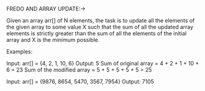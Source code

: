 FREDO AND ARRAY UPDATE:->

Given an array arr[] of N elements, the task is to update all the elements of the given array to some value X such that the sum of all the updated array elements is strictly greater than the sum of all the elements of the initial array and X is the minimum possible.

Examples: 

Input: arr[] = {4, 2, 1, 10, 6} 
Output: 5 
Sum of original array = 4 + 2 + 1 + 10 + 6 = 23 
Sum of the modified array = 5 + 5 + 5 + 5 + 5 = 25

Input: arr[] = {9876, 8654, 5470, 3567, 7954} 
Output: 7105 
